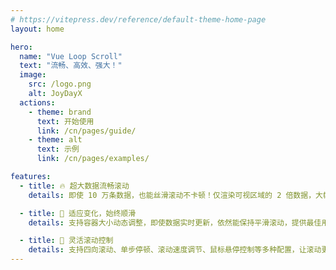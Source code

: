 ```yaml
---
# https://vitepress.dev/reference/default-theme-home-page
layout: home

hero:
  name: "Vue Loop Scroll"
  text: "流畅、高效、强大！"
  image:
    src: /logo.png
    alt: JoyDayX
  actions:
    - theme: brand
      text: 开始使用
      link: /cn/pages/guide/
    - theme: alt
      text: 示例
      link: /cn/pages/examples/

features:
  - title: 🔥 超大数据流畅滚动
    details: 即使 10 万条数据，也能丝滑滚动不卡顿！仅渲染可视区域的 2 倍数据，大幅减少 DOM 负担，让滚动更流畅。

  - title: 🌟 适应变化，始终顺滑
    details: 支持容器大小动态调整，即使数据实时更新，依然能保持平滑滚动，提供最佳用户体验。

  - title: 🔧 灵活滚动控制
    details: 支持四向滚动、单步停顿、滚动速度调节、鼠标悬停控制等多种配置，让滚动更符合需求。
---
```

